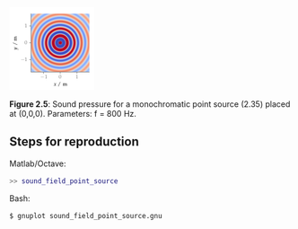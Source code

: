 ![Fig 2.5](fig2_05.png)

**Figure 2.5**: Sound pressure for a
monochromatic point source (2.35)
placed at (0,0,0). Parameters: f =
800 Hz.

## Steps for reproduction

Matlab/Octave:
```Matlab
>> sound_field_point_source
```

Bash:
```Bash
$ gnuplot sound_field_point_source.gnu
```
